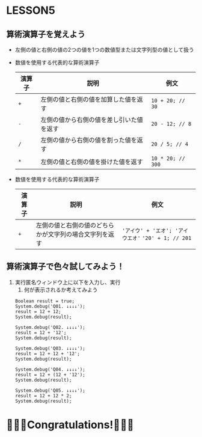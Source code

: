 # LESSON5
## 算術演算子を覚えよう
- 左側の値と右側の値の2つの値を1つの数値型または文字列型の値として扱う
- 数値を使用する代表的な算術演算子

    | 演算子 | 説明 | 例文　| 
    |---|---|---| 
    | ```+``` | 左側の値と右側の値を加算した値を返す | ```10 + 20; // 30``` |
    | ```-``` | 左側の値から右側の値を差し引いた値を返す | ```20 - 12; // 8``` |
    | ```/``` | 左側の値から右側の値を割った値を返す | ```20 / 5; // 4```|
    | ```*``` | 左側の値と右側の値を掛けた値を返す | ```10 * 20; // 300```|

- 数値を使用する代表的な算術演算子

    | 演算子 | 説明 | 例文　| 
    |---|---|---| 
    | ```+``` | 左側の値と右側の値のどちらかが文字列の場合文字列を返す | ```'アイウ' + 'エオ'; 'アイウエオ'``` ```'20' + 1; // 201``` |

## 算術演算子で色々試してみよう！
1. 実行匿名ウィンドウ上に以下を入力し、実行
    1. 何が表示されるか考えてみよう
    ```apex
    Boolean result = true;
    System.debug('Q01. ↓↓↓↓');
    result = 12 + 12;
    System.debug(result);
    
    System.debug('Q02. ↓↓↓↓');
    result = 12 + '12';
    System.debug(result);
    
    System.debug('Q03. ↓↓↓↓');
    result = 12 + 12 + '12';
    System.debug(result);
    
    System.debug('Q04. ↓↓↓↓');
    result = 12 + (12 + '12');
    System.debug(result);
    
    System.debug('Q05. ↓↓↓↓');
    result = 12 + 12 * 2;
    System.debug(result);
    
    ```

# 🎉🎉🎉Congratulations!🎉🎉🎉

